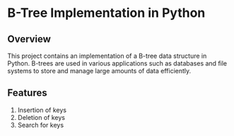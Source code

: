 # B-Tree Implementation in Python
## Overview
This project contains an implementation of a B-tree data structure in Python. B-trees are used in various applications such as databases and file systems to store and manage large amounts of data efficiently.

## Features
1. Insertion of keys
2. Deletion of keys
3. Search for keys
